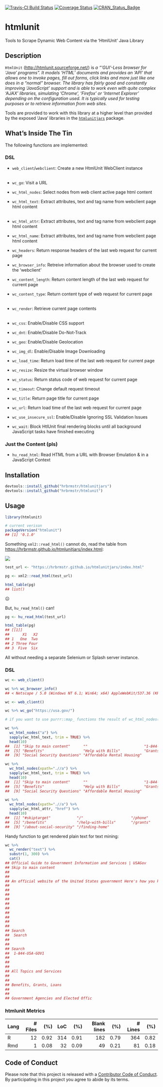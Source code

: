 
[![Travis-CI Build
Status](https://travis-ci.org/hrbrmstr/htmlunit.svg?branch=master)](https://travis-ci.org/hrbrmstr/htmlunit)
[![Coverage
Status](https://img.shields.io/codecov/c/github/hrbrmstr/htmlunit/master.svg)](https://codecov.io/github/hrbrmstr/htmlunit?branch=master)
[![CRAN\_Status\_Badge](http://www.r-pkg.org/badges/version/htmlunit)](https://cran.r-project.org/package=htmlunit)

# htmlunit

Tools to Scrape Dynamic Web Content via the ‘HtmlUnit’ Java Library

## Description

`HtmlUnit` (<http://htmlunit.sourceforge.net/>) is *a “‘GUI’-Less
browser for ‘Java’ programs”. It models ‘HTML’ documents and provides an
‘API’ that allows one to invoke pages, fill out forms, click links and
more just like one does in a “normal” browser. The library has fairly
good and constantly improving ‘JavaScript’ support and is able to work
even with quite complex ‘AJAX’ libraries, simulating ‘Chrome’, ‘Firefox’
or ‘Internet Explorer’ depending on the configuration used. It is
typically used for testing purposes or to retrieve information from web
sites.*

Tools are provided to work with this library at a higher level than
provided by the exposed ‘Java’ libraries in the
[`htmlunitjars`](https://gitlab.com/hrbrmstr/htmlunitjars) package.

## What’s Inside The Tin

The following functions are implemented:

### DSL

  - `web_client`/`webclient`: Create a new HtmlUnit WebClient
    instance<br/><br/>

  - `wc_go`: Visit a URL<br/>

  - `wc_html_nodes`: Select nodes from web client active page html
    content

  - `wc_html_text`: Extract attributes, text and tag name from webclient
    page html content<br/><br/>

  - `wc_html_attr`: Extract attributes, text and tag name from webclient
    page html content

  - `wc_html_name`: Extract attributes, text and tag name from webclient
    page html content

  - `wc_headers`: Return response headers of the last web request for
    current page

  - `wc_browser_info`: Retreive information about the browser used to
    create the ‘webclient’

  - `wc_content_length`: Return content length of the last web request
    for current page

  - `wc_content_type`: Return content type of web request for current
    page<br/><br/>

  - `wc_render`: Retrieve current page contents<br/><br/>

  - `wc_css`: Enable/Disable CSS support

  - `wc_dnt`: Enable/Disable Do-Not-Track

  - `wc_geo`: Enable/Disable Geolocation

  - `wc_img_dl`: Enable/Disable Image Downloading

  - `wc_load_time`: Return load time of the last web request for current
    page

  - `wc_resize`: Resize the virtual browser window

  - `wc_status`: Return status code of web request for current page

  - `wc_timeout`: Change default request timeout

  - `wc_title`: Return page title for current page

  - `wc_url`: Return load time of the last web request for current page

  - `wc_use_insecure_ssl`: Enable/Disable Ignoring SSL Validation Issues

  - `wc_wait`: Block HtlUnit final rendering blocks until all background
    JavaScript tasks have finished executing

### Just the Content (pls)

  - `hu_read_html`: Read HTML from a URL with Browser Emulation & in a
    JavaScript Context

## Installation

``` r
devtools::install_github("hrbrmstr/htmlunitjars")
devtools::install_github("hrbrmstr/htmlunit")
```

## Usage

``` r
library(htmlunit)

# current verison
packageVersion("htmlunit")
## [1] '0.1.0'
```

Something `xml2::read_html()` cannot do, read the table from
<https://hrbrmstr.github.io/htmlunitjars/index.html>:

![](man/figures/test-url-table.png)

``` r
test_url <- "https://hrbrmstr.github.io/htmlunitjars/index.html"

pg <- xml2::read_html(test_url)

html_table(pg)
## list()
```

☹️

But, `hu_read_html()` can\!

``` r
pg <- hu_read_html(test_url)

html_table(pg)
## [[1]]
##      X1   X2
## 1   One  Two
## 2 Three Four
## 3  Five  Six
```

All without needing a separate Selenium or Splash server instance.

### DSL

``` r
wc <- web_client()

wc %>% wc_browser_info()
## < Netscape / 5.0 (Windows NT 6.1; Win64; x64) AppleWebKit/537.36 (KHTML, like Gecko) Chrome/68.0.3440.106 Safari/537.36 / en-US >

wc <- web_client()

wc %>% wc_go("https://usa.gov/")

# if you want to use purrr::map_ functions the result of wc_html_nodes() needs to be passed to as.list()

wc %>%
  wc_html_nodes("a") %>%
  sapply(wc_html_text, trim = TRUE) %>% 
  head(10)
##  [1] "Skip to main content"      ""                          "1-844-USA-GOV1"            "All Topics and Services"  
##  [5] "Benefits"                  "Help with Bills"           "Grants and Loans"          "Food Assistance"          
##  [9] "Social Security Questions" "Affordable Rental Housing"

wc %>%
  wc_html_nodes(xpath=".//a") %>%
  sapply(wc_html_text, trim = TRUE) %>% 
  head(10)
##  [1] "Skip to main content"      ""                          "1-844-USA-GOV1"            "All Topics and Services"  
##  [5] "Benefits"                  "Help with Bills"           "Grants and Loans"          "Food Assistance"          
##  [9] "Social Security Questions" "Affordable Rental Housing"

wc %>%
  wc_html_nodes(xpath=".//a") %>%
  sapply(wc_html_attr, "href") %>% 
  head(10)
##  [1] "#skiptarget"            "/"                      "/phone"                 "/topics"               
##  [5] "/benefits"              "/help-with-bills"       "/grants"                "/food-help"            
##  [9] "/about-social-security" "/finding-home"
```

Handy function to get rendered plain text for text mining:

``` r
wc %>% 
  wc_render("text") %>% 
  substr(1, 300) %>% 
  cat()
## Official Guide to Government Information and Services | USAGov
## Skip to main content
## 
## 
## An official website of the United States government Here's how you know
## 
## 
## 
## 
## 
## 
## 
## 
## 
## 
## Search
##  Search
## 
## 
## Search
##  1-844-USA-GOV1
## 
## 
## 
## All Topics and Services
## 
## 
## Benefits, Grants, Loans
## 
## 
## Government Agencies and Elected Offic
```

### htmlunit Metrics

| Lang | \# Files |  (%) | LoC |  (%) | Blank lines |  (%) | \# Lines |  (%) |
| :--- | -------: | ---: | --: | ---: | ----------: | ---: | -------: | ---: |
| R    |       12 | 0.92 | 314 | 0.91 |         182 | 0.79 |      364 | 0.82 |
| Rmd  |        1 | 0.08 |  32 | 0.09 |          49 | 0.21 |       81 | 0.18 |

## Code of Conduct

Please note that this project is released with a [Contributor Code of
Conduct](CONDUCT.md). By participating in this project you agree to
abide by its terms.
